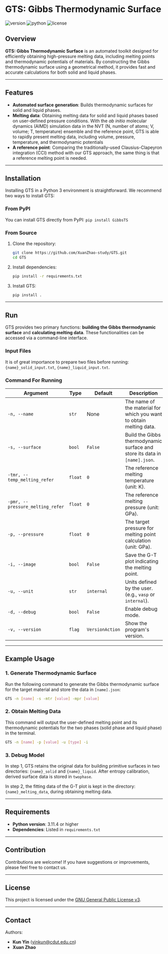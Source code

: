 # GTS: Gibbs Thermodynamic Surface

![version](https://img.shields.io/badge/version-1.0.0-blue)
![python](https://img.shields.io/badge/python-3.11.4%2B-brightgreen)
![license](https://img.shields.io/badge/license-GPL_3.0-yellow)

## Overview

**GTS: Gibbs Thermodynamic Surface** is an automated toolkit designed for efficiently obtaining high-pressure melting data, including melting points and thermodynamic potentials of materials. By constructing the Gibbs thermodynamic surface using a geometrical method, it provides fast and accurate calculations for both solid and liquid phases.

---

## Features

- **Automated surface generation**: Builds thermodynamic surfaces for solid and liquid phases.
- **Melting data**: Obtaining melting data for solid and liquid phases based on user-defined pressure conditions. With the *ab initio* molecular dynamics (AIMD) simulation data in the NVT (N, number of atoms; V, volume; T, temperature) ensemble and the reference point, GTS is able to rapidly present melting data, including volume, pressure, temperature, and thermodynamic potentials
- **A reference point**: Comparing the traditionally-used Clausius-Clapeyron integration (CCI) method with our GTS approach, the same thing is that a reference melting point is needed.


---

## Installation

Installing GTS in a Python 3 environment is straightforward. We recommend two ways to install GTS:

### From PyPI

You can install GTS directly from PyPI:
      ```
      pip install GibbsTS
      ```

### From Source

1. Clone the repository:
    ```bash
    git clone https://github.com/XuanZhao-study/GTS.git
    cd GTS
    ```

2. Install dependencies:
    ```bash
    pip install -r requirements.txt
    ```

3. Install GTS:
    ```bash
    pip install .
    ```

---

## Run

GTS provides two primary functions: **building the Gibbs thermodynamic surface** and **calculating melting data**. These functionalities can be accessed via a command-line interface.

### Input Files

It is of great importance to prepare two files before running: `{name}_solid_input.txt`, `{name}_liquid_input.txt`. 



### Command For Running

| Argument                         | Type    | Default         | Description                                                                |
|----------------------------------|---------|-----------------|----------------------------------------------------------------------------|
| `-n, --name`                     | `str`   | None            | The name of the material for which you want to obtain melting data.        |
| `-s, --surface`                  | `bool`  | `False`         | Build the Gibbs thermodynamic surface and store its data in `[name].json`. |
| `-tmr, --temp_melting_refer`     | `float` | `0`             | The reference melting temperature (unit: K).                               |
| `-pmr, --pressure_melting_refer` | `float` | `0`             | The reference melting pressure (unit: GPa).                                |
| `-p, --pressure`                 | `float` | `0`             | The target pressure for melting point calculation (unit: GPa).             |
| `-i, --image`                    | `bool`  | `False`         | Save the G-T plot indicating the melting point.                            |
| `-u, --unit`                     | `str`   | `internal`      | Units defined by the user. (e.g., `vasp` or `internal`).                   |
| `-d, --debug`                    | `bool`  | `False`         | Enable debug mode.                                                         |
| `-v, --version`                  | `flag`  | `VersionAction` | Show the program's version.                                                |

---

## Example Usage

### 1. Generate Thermodynamic Surface
Run the following command to generate the Gibbs thermodynamic surface for the target material and store the data in `[name].json`:

```bash
GTS -n [name] -s -mtr [value] -mpr [value]
```

### 2. Obtain Melting Data
This command will output the user-defined melting point and its thermodynamic potentials for the two phases (solid phase and liquid phase) in the terminal.

```bash
GTS -n [name] -p [value] -u [type] -i
```

### 3. Debug Model
In step 1, GTS retains the original data for building primitive surfaces in two directories: `{name}_solid` and `{name}_liquid`. After entropy calibration, derived surface data is stored in `twophase`.

In step 2, the fitting data of the G-T plot is kept in the directory: `{name}_melting_data`, during obtaining melting data.

---

## Requirements

- **Python version**: 3.11.4 or higher
- **Dependencies**: Listed in `requirements.txt`

---

## Contribution

Contributions are welcome! If you have suggestions or improvements, please feel free to contact us.

---

## License

This project is licensed under the [GNU General Public License v3](LICENSE.txt).

---

## Contact

Authors:  
- **Kun Yin** ([yinkun@cdut.edu.cn](mailto:yinkun@cdut.edu.cn))  
- **Xuan Zhao**










